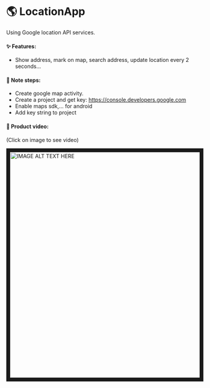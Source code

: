 # :earth_americas: LocationApp
Using Google location API services.

#### :sparkles: Features:
- Show address, mark on map, search address, update location every 2 seconds...

#### :wrench: Note steps:
- Create google map activity.
- Create a project and get key: https://console.developers.google.com
- Enable maps sdk,... for android
- Add key string to project

#### :iphone: Product video:
<p>(Click on image to see video)</p>
<a href="http://www.youtube.com/watch?feature=player_embedded&v=7b-oHqS9uW8
" target="_blank"><img src="http://img.youtube.com/vi/7b-oHqS9uW8/1.jpg" 
alt="IMAGE ALT TEXT HERE" width="600" border="10" /></a>
